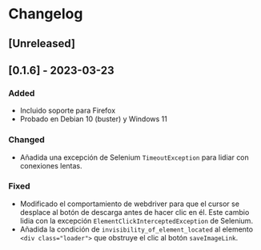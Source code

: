 # Changelog

## [Unreleased]

## [0.1.6] - 2023-03-23

### Added

- Incluido soporte para Firefox
- Probado en Debian 10 (buster) y Windows 11

### Changed

- Añadida una excepción de Selenium `TimeoutException` para lidiar con conexiones lentas.

### Fixed

- Modificado el comportamiento de webdriver para que el cursor se desplace al botón de descarga antes de hacer clic en él. Este cambio lidia con la excepción `ElementClickInterceptedException` de Selenium.
- Añadida la condición de `invisibility_of_element_located` al elemento `<div class="loader">` que obstruye el clic al botón `saveImageLink`.
